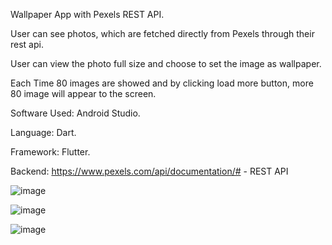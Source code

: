 Wallpaper App with Pexels REST API.

User can see photos, which are fetched directly from Pexels through their rest api.

User can view the photo full size and choose to set the image as wallpaper.

Each Time 80 images are showed and by clicking load more button, more 80 image will appear to the screen.

Software Used: Android Studio.

Language: Dart.

Framework: Flutter.

Backend: https://www.pexels.com/api/documentation/#  - REST API

![image](https://user-images.githubusercontent.com/49785991/124103333-07cdde00-da16-11eb-8964-26af381c8b38.png)

![image](https://user-images.githubusercontent.com/49785991/124103359-0e5c5580-da16-11eb-924b-767e2d08411f.png)

![image](https://user-images.githubusercontent.com/49785991/124103373-12887300-da16-11eb-8072-a1c7dd2d65d7.png)


